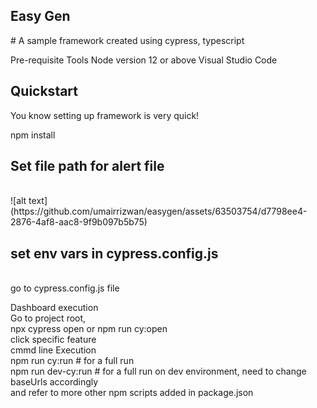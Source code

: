 <h2> Easy Gen </h2>
# A sample framework created using cypress, typescript 

Pre-requisite Tools
Node version 12 or above
Visual Studio Code <br />
<h2>Quickstart</h2>
You know setting up framework is very quick!

npm install<br />
<h2>Set file path for alert file</h2><br />
![alt text](https://github.com/umairrizwan/easygen/assets/63503754/d7798ee4-2876-4af8-aac8-9f9b097b5b75)


<h2>set env vars in cypress.config.js</h2><br />
go to cypress.config.js file<br />

Dashboard execution<br />
Go to project root,<br />
npx cypress open or npm run cy:open<br />
click specific feature<br />
cmmd line Execution<br />
npm run cy:run # for a full run<br />
npm run dev-cy:run # for a full run on dev environment, need to change baseUrls accordingly<br />
and refer to more other npm scripts added in package.json<br />
